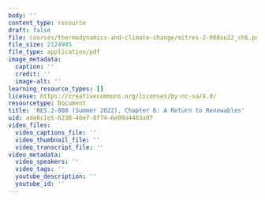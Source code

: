 ```yaml
---
body: ''
content_type: resource
draft: false
file: courses/thermodynamics-and-climate-change/mitres-2-008su22_ch6.pdf
file_size: 2124945
file_type: application/pdf
image_metadata:
  caption: ''
  credit: ''
  image-alt: ''
learning_resource_types: []
license: https://creativecommons.org/licenses/by-nc-sa/4.0/
resourcetype: Document
title: 'RES.2-008 (Summer 2022), Chapter 6: A Return to Renewables'
uid: ade8c1e5-6238-46e7-8f74-6e09a4483a07
video_files:
  video_captions_file: ''
  video_thumbnail_file: ''
  video_transcript_file: ''
video_metadata:
  video_speakers: ''
  video_tags: ''
  youtube_description: ''
  youtube_id: ''
---
```

